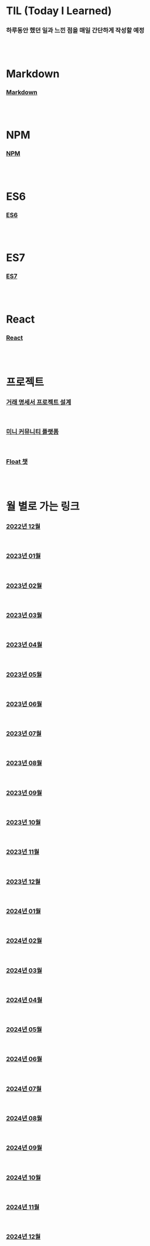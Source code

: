 # TIL (Today I Learned)

### 하루동안 했던 일과 느낀 점을 매일 간단하게 작성할 예정

<br />

<br />

# Markdown

### [Markdown](/Markdown/markdown.md)

<br />

<br />

# NPM

### [NPM](/npm/npm.md)

<br />

<br />

# ES6

### [ES6](/es6/ES6.md)

<br />

<br />

# ES7

### [ES7](/es7/ES7.md)

<br />

<br />

# React

### [React](/React/react.md)

<br />

<br />

# 프로젝트

### [거래 명세서 프로젝트 설계](/Project-Folder/Specification-On-Transaction.md)

<br />

### [미니 커뮤니티 플랫폼](/Project-Folder/Mini-Community-Platform/mini-community-platform.md)

<br />

### [Float 챗](/Project-Folder/Float-Chat/float-chat.md)

<br />

<br />

# 월 별로 가는 링크

### [2022년 12월](/DateLink/2022-12/22_12.md)

<br />

### [2023년 01월](/DateLink/2023-01/23_01.md)

<br />

### [2023년 02월](/DateLink/2023-02/23_02.md)

<br />

### [2023년 03월](/DateLink/2023-03/23_03.md)

<br />

### [2023년 04월](/DateLink/2023-04/23_04.md)

<br />

### [2023년 05월](/DateLink/2023-05/23_05.md)

<br />

### [2023년 06월](/DateLink/2023-06/23_06.md)

<br />

### [2023년 07월](/DateLink/2023-07/23_07.md)

<br />

### [2023년 08월](/DateLink/2023-08/23_08.md)

<br />

### [2023년 09월](/DateLink/2023-09/23_09.md)

<br />

### [2023년 10월](/DateLink/2023-10/23_10.md)

<br />

### [2023년 11월](/DateLink/2023-11/23_11.md)

<br />

### [2023년 12월](/DateLink/2023-12/23_12.md)

<br />

### [2024년 01월](/DateLink/2024-01/24_01.md)

<br />

### [2024년 02월](/DateLink/2024-02/24_02.md)

<br />

### [2024년 03월](/DateLink/2024-03/24_03.md)

<br />

### [2024년 04월](/DateLink/2024-04/24_04.md)

<br />

### [2024년 05월](/DateLink/2024-05/24_05.md)

<br />

### [2024년 06월](/DateLink/2024-06/24_06.md)

<br />

### [2024년 07월](/DateLink/2024-07/24_07.md)

<br />

### [2024년 08월](/DateLink/2024-08/24_08.md)

<br />

### [2024년 09월](/DateLink/2024-09/24_09.md)

<br />

### [2024년 10월](/DateLink/2024-10/24_10.md)

<br />

### [2024년 11월](/DateLink/2024-11/24_11.md)

<br />

### [2024년 12월](/DateLink/2024-12/24_12.md)
